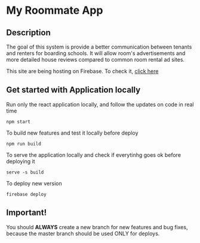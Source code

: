 # My Roommate App

## Description
The goal of this system is provide a better communication between tenants and renters for boarding schools. It will allow room's advertisements and more detailed house reviews compared to common room rental ad sites.

This site are being hosting on Firebase. To check it, [click here](https://my-roommate-app.firebaseapp.com/)

## Get started with Application locally

Run only the react application locally, and follow the updates on code in real time
```
npm start
```

To build new features and test it locally before deploy
```
npm run build
```

To serve the application locally and check if everytinhg goes ok before deploying it
```
serve -s build
```

To deploy new version
```
firebase deploy
```

## Important!
You should __ALWAYS__ create a new branch for new features and bug fixes, because the master branch should be used ONLY for deploys.
